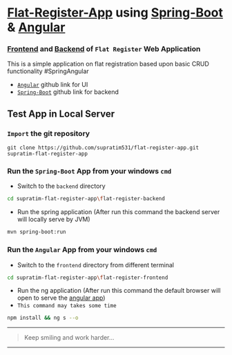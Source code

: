 # [Flat-Register-App](https://registerflat.netlify.app/home "See The App Live") using [Spring-Boot](https://docs.spring.io/spring-boot/docs/current/reference/htmlsingle/) & [Angular](https://angular.io/docs)

### [Frontend](https://registerflat.netlify.app/ "see the UI deployment in netlify") and [Backend](https://registerflat.herokuapp.com/ "see the server deployment in heroku") of `Flat Register` Web Application
This is a simple application on flat registration based upon basic CRUD functionality #SpringAngular

- [`Angular`](https://github.com/supratim531/flat-register-netlify.git "You can git-clone the source code of frontend from this link") github link for UI
- [`Spring-Boot`](https://git.heroku.com/registerflat.git "You can git-clone the source code of backend from this link") github link for backend

## Test App in Local Server

### `Import` the git repository
```terminal
git clone https://github.com/supratim531/flat-register-app.git supratim-flat-register-app
```

### Run the `Spring-Boot` App from your windows `cmd`
- Switch to the `backend` directory
```bash
cd supratim-flat-register-app\flat-register-backend
```
- Run the spring application (After run this command the backend server will locally serve by JVM)
```bash
mvn spring-boot:run
```

### Run the `Angular` App from your windows `cmd`
- Switch to the `frontend` directory from different terminal
```bash
cd supratim-flat-register-app\flat-register-frontend
```
- Run the ng application (After run this command the default browser will open to serve the [angular app](http://localhost:4200 "By default Angular CLI ng serve command uses port 4200 to run the application in localhost"))
- `This command may takes some time`
```bash
npm install && ng s --o
```
***
>Keep smiling and work harder...
***
